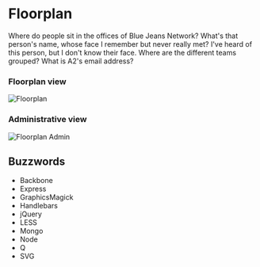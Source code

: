 Floorplan
=========

Where do people sit in the offices of Blue Jeans Network? What's that person's name, whose face I remember but never really met? I've heard of this person, but I don't know their face. Where are the different teams grouped? What is A2's email address?

### Floorplan view
![Floorplan](http://aldaviva.com/portfolio/artwork/floorplan.jpg)

### Administrative view
![Floorplan Admin](http://aldaviva.com/portfolio/artwork/floorplan-admin.jpg)

## Buzzwords

* Backbone
* Express
* GraphicsMagick
* Handlebars
* jQuery
* LESS
* Mongo
* Node
* Q
* SVG
